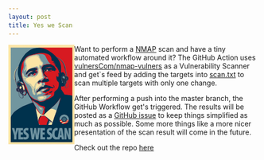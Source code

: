 ```yaml
---
layout: post
title: Yes we Scan
---
```


<img height="200" align="left" src="https://github.com/BenjiTrapp/yes-we-scan/raw/main/static/yws.jpg" > Want to perform a [NMAP](https://nmap.org) scan and have a tiny automated workflow around it? The GitHub Action uses [vulnersCom/nmap-vulners](https://github.com/vulnersCom/nmap-vulners) as a Vulnerability Scanner and get`s feed by adding the targets into [scan.txt](https://github.com/BenjiTrapp/yes-we-scan/blob/main/containerfiles/scan.txt) to scan multiple targets with only one change.  

After performing a push into the master branch, the GitHub Workflow get's triggered. The results will be posted as a [GitHub issue](https://github.com/BenjiTrapp/yes-we-scan/issues) to keep things simplified as much as possible. Some more things like a more nicer presentation of the scan result will come in the future.

Check out the repo [here](https://github.com/BenjiTrapp/yes-we-scan/)
